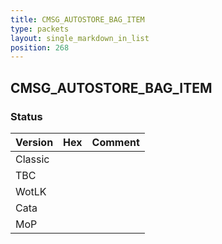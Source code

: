```yaml
---
title: CMSG_AUTOSTORE_BAG_ITEM
type: packets
layout: single_markdown_in_list
position: 268
---
```


## CMSG_AUTOSTORE_BAG_ITEM

### Status

Version | Hex | Comment
---------- | ---------- | ---------- 
Classic |  |  
TBC |  |  
WotLK |  |  
Cata |  |  
MoP |  |  
